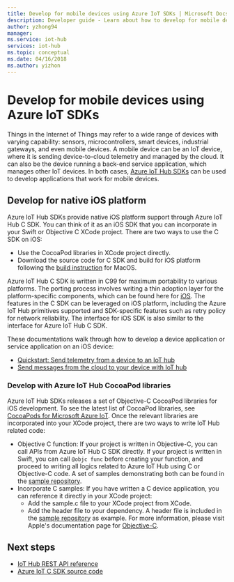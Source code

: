 ```yaml
---
title: Develop for mobile devices using Azure IoT SDKs | Microsoft Docs
description: Developer guide - Learn about how to develop for mobile devices using Azure IoT Hub SDKs.
author: yzhong94
manager: 
ms.service: iot-hub
services: iot-hub
ms.topic: conceptual
ms.date: 04/16/2018
ms.author: yizhon
---
```


# Develop for mobile devices using Azure IoT SDKs

Things in the Internet of Things may refer to a wide range of devices with varying capability: sensors, microcontrollers, smart devices, industrial gateways, and even mobile devices.  A mobile device can be an IoT device, where it is sending device-to-cloud telemetry and managed by the cloud.  It can also be the device running a back-end service application, which manages other IoT devices.  In both cases, [Azure IoT Hub SDKs][lnk-sdk-overview] can be used to develop applications that work for mobile devices.  

## Develop for native iOS platform

Azure IoT Hub SDKs provide native iOS platform support through Azure IoT Hub C SDK.  You can think of it as an iOS SDK that you can incorporate in your Swift or Objective C XCode project.  There are two ways to use the C SDK on iOS:
- Use the CocoaPod libraries in XCode project directly.  
- Download the source code for C SDK and build for iOS platform following the [build instruction][lnk-c-devbox] for MacOS.  

Azure IoT Hub C SDK is written in C99 for maximum portability to various platforms.  The porting process involves writing a thin adoption layer for the platform-specific components, which can be found here for [iOS][lnk-ios-pal].  The features in the C SDK can be leveraged on iOS platform, including the Azure IoT Hub primitives supported and SDK-specific features such as retry policy for network reliability.  The interface for iOS SDK is also similar to the interface for Azure IoT Hub C SDK.  

These documentations walk through how to develop a device application or service application on an iOS device:
- [Quickstart: Send telemetry from a device to an IoT hub][lnk-device-ios-quickstart]  
- [Send messages from the cloud to your device with IoT hub][lnk-service-ios-quickstart]  

### Develop with Azure IoT Hub CocoaPod libraries

Azure IoT Hub SDKs releases a set of Objective-C CocoaPod libraries for iOS development.  To see the latest list of CocoaPod libraries, see [CocoaPods for Microsoft Azure IoT][lnk-cocoapod-list].  Once the relevant libraries are incorporated into your XCode project, there are two ways to write IoT Hub related code:
- Objective C function: If your project is written in Objective-C, you can call APIs from Azure IoT Hub C SDK directly.  If your project is written in Swift, you can call ``@objc func`` before creating your function, and proceed to writing all logics related to Azure IoT Hub using C or Objective-C code.  A set of samples demonstrating both can be found in the [sample repository][lnk-ios-samples-repo].  
- Incorporate C samples: If you have written a C device application, you can reference it directly in your XCode project:
    - Add the sample.c file to your XCode project from XCode.  
    - Add the header file to your dependency.  A header file is included in the [sample repository][lnk-ios-samples-repo] as example.  For more information, please visit Apple's documentation page for [Objective-C](https://developer.apple.com/documentation/objectivec).

## Next steps
* [IoT Hub REST API reference][lnk-rest-ref]
* [Azure IoT C SDK source code][lnk-c-sdk]

[lnk-sdk-overview]: https://docs.microsoft.com/azure/iot-hub/iot-hub-devguide-sdks
[lnk-c-devbox]: https://github.com/Azure/azure-iot-sdk-c/blob/master/doc/devbox_setup.md
[lnk-device-ios-quickstart]:https://docs.microsoft.com/azure/iot-hub/quickstart-send-telemetry-ios
[lnk-service-ios-quickstart]: https://docs.microsoft.com/azure/iot-hub/iot-hub-ios-swift-c2d
[lnk-cocoapod-list]: https://github.com/Azure/azure-iot-sdk-c/blob/master/iothub_client/samples/ios/CocoaPods.md
[lnk-ios-samples-repo]: https://github.com/Azure-Samples/azure-iot-samples-ios
[lnk-ios-pal]: https://github.com/Azure/azure-c-shared-utility/tree/master/pal/ios-osx
[lnk-c-sdk]: https://github.com/Azure/azure-iot-sdk-c
[lnk-rest-ref]: https://docs.microsoft.com/rest/api/iothub/
